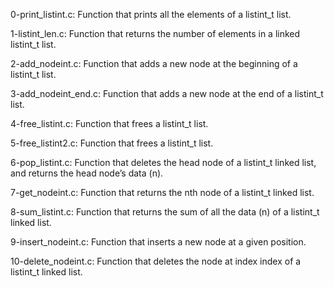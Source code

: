 0-print_listint.c: Function that prints all the elements of a listint_t list.

1-listint_len.c: Function that returns the number of elements in a linked listint_t list.

2-add_nodeint.c: Function that adds a new node at the beginning of a listint_t list.

3-add_nodeint_end.c: Function that adds a new node at the end of a listint_t list.

4-free_listint.c: Function that frees a listint_t list.

5-free_listint2.c: Function that frees a listint_t list.

6-pop_listint.c: Function that deletes the head node of a listint_t linked list, and returns the head node’s data (n).

7-get_nodeint.c: Function that returns the nth node of a listint_t linked list.

8-sum_listint.c: Function that returns the sum of all the data (n) of a listint_t linked list.

9-insert_nodeint.c: Function that inserts a new node at a given position.

10-delete_nodeint.c: Function that deletes the node at index index of a listint_t linked list.
